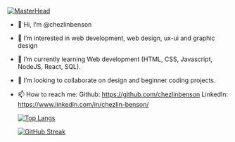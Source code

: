 [![MasterHead](https://user-images.githubusercontent.com/102852227/214292812-291e01f0-367d-4aee-8305-f86469b54dfa.jpg)](https://github.com/chezlinbenson)

- 👋 Hi, I’m @chezlinbenson
- 👀 I’m interested in web development, web design, ux-ui and graphic design
- 🌱 I’m currently learning Web development (HTML, CSS, Javascript, NodeJS, React, SQL).
- 💞️ I’m looking to collaborate on design and beginner coding projects.
- 📫 How to reach me:
     Github: https://github.com/chezlinbenson
     LinkedIn: https://www.linkedin.com/in/chezlin-benson/
     
    [![Top Langs](https://github-readme-stats.vercel.app/api/top-langs/?username=chezlinbenson&layout=compact&theme=vision-friendly-dark)](https://github.com/chezlinbenson/github-readme-stats)
     
     [![GitHub Streak](http://github-readme-streak-stats.herokuapp.com?user=chezlinbenson&theme=dark&background=000000)](https://git.io/streak-stats)
     
<!---
chezlinbenson/chezlinbenson is a ✨ special ✨ repository because its `README.md` (this file) appears on your GitHub profile.
You can click the Preview link to take a look at your changes.
--->

